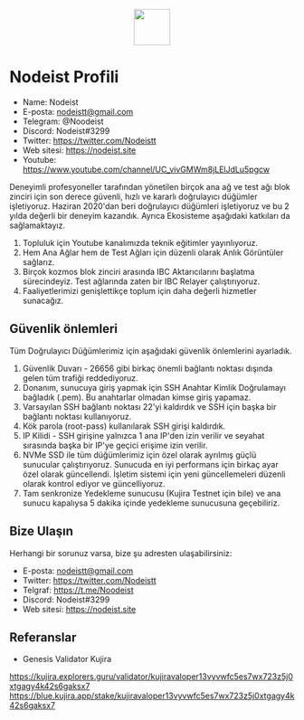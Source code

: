 <p align="center"> <a href="https://nodeist.site/" target="_blank"><img src="https://raw.githubusercontent.com/Nodeist/Testnet_Kurulumlar/main/logo.png" width="64"/></a></p>

# Nodeist Profili

- Name: Nodeist
- E-posta: nodeistt@gmail.com
- Telegram: @Noodeist
- Discord: Nodeist#3299
- Twitter: https://twitter.com/Nodeistt
- Web sitesi: https://nodeist.site
- Youtube: https://www.youtube.com/channel/UC_vivGMWm8jLElJdLu5pgcw

Deneyimli profesyoneller tarafından yönetilen birçok ana ağ ve test ağı blok zinciri için son derece güvenli, hızlı ve kararlı doğrulayıcı düğümler işletiyoruz. Haziran 2020'dan beri doğrulayıcı düğümleri işletiyoruz ve bu 2 yılda değerli bir deneyim kazandık. Ayrıca Ekosisteme aşağıdaki katkıları da sağlamaktayız.

1. Topluluk için Youtube kanalımızda teknik eğitimler yayınlıyoruz.
2. Hem Ana Ağlar hem de Test Ağları için düzenli olarak Anlık Görüntüler sağlarız.
3. Birçok kozmos blok zinciri arasında IBC Aktarıcılarını başlatma sürecindeyiz. Test ağlarında zaten bir IBC Relayer çalıştırıyoruz.
4. Faaliyetlerimizi genişlettikçe toplum için daha değerli hizmetler sunacağız.


## Güvenlik önlemleri

Tüm Doğrulayıcı Düğümlerimiz için aşağıdaki güvenlik önlemlerini ayarladık.

1. Güvenlik Duvarı - 26656 gibi birkaç önemli bağlantı noktası dışında gelen tüm trafiği reddediyoruz.
2. Donanım, sunucuya giriş yapmak için SSH Anahtar Kimlik Doğrulamayı bağladık (.pem). Bu anahtarlar olmadan kimse giriş yapamaz.
3. Varsayılan SSH bağlantı noktası 22'yi kaldırdık ve SSH için başka bir bağlantı noktası kullanıyoruz.
4. Kök parola (root-pass) kullanılarak SSH girişi kaldırdık.
5. IP Kilidi - SSH girişine yalnızca 1 ana IP'den izin verilir ve seyahat sırasında başka bir IP'ye geçici erişime izin verilir.
6. NVMe SSD ile tüm düğümlerimiz için özel olarak ayrılmış güçlü sunucular çalıştırıyoruz. Sunucuda en iyi performans için birkaç ayar özel olarak güncellendi. İşletim sistemi için yeni güncellemeleri düzenli olarak kontrol ediyor ve güncelliyoruz.
7. Tam senkronize Yedekleme sunucusu (Kujira Testnet için bile) ve ana sunucu kapalıysa 5 dakika içinde yedekleme sunucusuna geçebiliriz.

## Bize Ulaşın

Herhangi bir sorunuz varsa, bize şu adresten ulaşabilirsiniz:

- E-posta: nodeistt@gmail.com
- Twitter: https://twitter.com/Nodeistt
- Telgraf: https://t.me/Noodeist
- Discord: Nodeist#3299
- Web sitesi: https://nodeist.site


## Referanslar
- Genesis Validator Kujira

https://kujira.explorers.guru/validator/kujiravaloper13vyvwfc5es7wx723z5j0xtgagy4k42s6gaksx7
https://blue.kujira.app/stake/kujiravaloper13vyvwfc5es7wx723z5j0xtgagy4k42s6gaksx7
